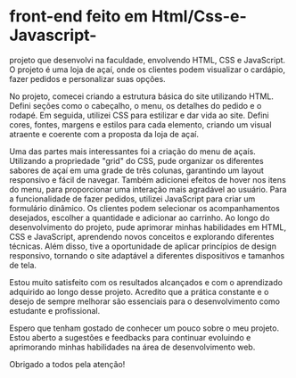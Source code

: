 #  front-end feito em Html/Css-e-Javascript-

 projeto que desenvolvi na faculdade, envolvendo HTML, CSS e JavaScript. O projeto é uma loja de açaí, onde os clientes podem visualizar o cardápio, fazer pedidos e personalizar suas opções.

No projeto, comecei criando a estrutura básica do site utilizando HTML. Defini seções como o cabeçalho, o menu, os detalhes do pedido e o rodapé. Em seguida, utilizei CSS para estilizar e dar vida ao site. Defini cores, fontes, margens e estilos para cada elemento, criando um visual atraente e coerente com a proposta da loja de açaí.

Uma das partes mais interessantes foi a criação do menu de açaís. Utilizando a propriedade "grid" do CSS, pude organizar os diferentes sabores de açaí em uma grade de três colunas, garantindo um layout responsivo e fácil de navegar. Também adicionei efeitos de hover nos itens do menu, para proporcionar uma interação mais agradável ao usuário.
Para a funcionalidade de fazer pedidos, utilizei JavaScript para criar um formulário dinâmico. Os clientes podem selecionar os acompanhamentos desejados, escolher a quantidade e adicionar ao carrinho. 
Ao longo do desenvolvimento do projeto, pude aprimorar minhas habilidades em HTML, CSS e JavaScript, aprendendo novos conceitos e explorando diferentes técnicas. Além disso, tive a oportunidade de aplicar princípios de design responsivo, tornando o site adaptável a diferentes dispositivos e tamanhos de tela.

Estou muito satisfeito com os resultados alcançados e com o aprendizado adquirido ao longo desse projeto. Acredito que a prática constante e o desejo de sempre melhorar são essenciais para o desenvolvimento como estudante e profissional.

Espero que tenham gostado de conhecer um pouco sobre o meu projeto. Estou aberto a sugestões e feedbacks para continuar evoluindo e aprimorando minhas habilidades na área de desenvolvimento web. 

Obrigado a todos pela atenção!


